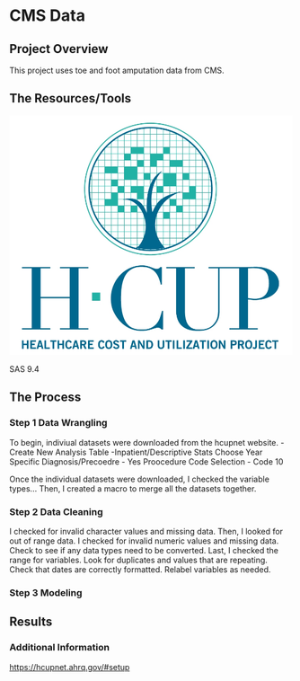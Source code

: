 # CMS Data

## Project Overview 

This project uses toe and foot amputation data from CMS. 

## The Resources/Tools
![hcup](img/hcup.jpg)

SAS 9.4

## The Process

### Step 1 Data Wrangling 

To begin, indiviual datasets were downloaded from the hcupnet website. 
-Create New Analysis Table
-Inpatient/Descriptive Stats
Choose Year
Specific Diagnosis/Precoedre - Yes
Proocedure Code Selection - Code 10

Once the individual datasets were downloaded, I checked the variable types...
Then, I created a macro to merge all the datasets together. 

### Step 2 Data Cleaning 
 I checked for invalid character values and missing data. Then, I looked for out of range data. 
 I checked for invalid numeric values and missing data. Check to see if any data types need to be converted. Last, I checked the range for variables. Look for duplicates and values that are repeating. Check that dates are correctly formatted. Relabel variables as needed. 
 
 


### Step 3 Modeling 

## Results 

### Additional Information 

https://hcupnet.ahrq.gov/#setup






